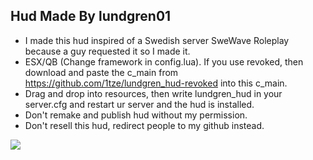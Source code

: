 ## Hud Made By lundgren01

- I made this hud inspired of a Swedish server SweWave Roleplay because a guy requested it so I made it.
- ESX/QB (Change framework in config.lua). If you use revoked, then download and paste the c_main from https://github.com/1tze/lundgren_hud-revoked into this c_main.
- Drag and drop into resources, then write lundgren_hud in your server.cfg and restart ur server and the hud is installed.
- Don't remake and publish hud without my permission.
- Don't resell this hud, redirect people to my github instead.

<img height="auto" width="auto" src="https://cdn.discordapp.com/attachments/1080996604405882972/1218325798096863262/Skarmbild_2024-03-15_232712.png?ex=66074151&is=65f4cc51&hm=4e64a1e5376ff47cc49cdf5ef2880a29095141cc13f0ac872746d455406f7f8b&"/>  
